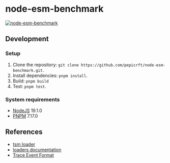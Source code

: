 # node-esm-benchmark

[![node-esm-benchmark](https://github.com/pepicrft/node-esm-benchmark/actions/workflows/node-esm-benchmark.yml/badge.svg)](https://github.com/pepicrft/node-esm-benchmark/actions/workflows/node-esm-benchmark.yml)

## Development

### Setup

1. Clone the repository: `git clone https://github.com/pepicrft/node-esm-benchmark.git`.
2. Install dependencies: `pnpm install`.
3. Build: `pnpm build`
4. Test: `pnpm test`.

### System requirements

- [NodeJS](https://nodejs.org) 19.1.0
- [PNPM](https://pnpm.io) 7.17.0


## References

- [tsm loader](https://github.com/lukeed/tsm)
- [loaders documentation](https://nodejs.org/api/esm.html#loaders)
- [Trace Event Format](https://docs.google.com/document/d/1CvAClvFfyA5R-PhYUmn5OOQtYMH4h6I0nSsKchNAySU/edit)
